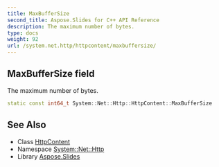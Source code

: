 ```yaml
---
title: MaxBufferSize
second_title: Aspose.Slides for C++ API Reference
description: The maximum number of bytes.
type: docs
weight: 92
url: /system.net.http/httpcontent/maxbuffersize/
---
```

## MaxBufferSize field


The maximum number of bytes.

```cpp
static const int64_t System::Net::Http::HttpContent::MaxBufferSize
```

## See Also

* Class [HttpContent](../)
* Namespace [System::Net::Http](../../)
* Library [Aspose.Slides](../../../)